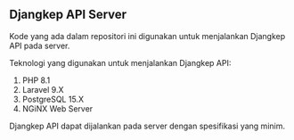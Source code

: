 ## Djangkep API Server

Kode yang ada dalam repositori ini digunakan untuk menjalankan Djangkep API pada server.

Teknologi yang digunakan untuk menjalankan Djangkep API:

 1. PHP 8.1
 2. Laravel 9.X
 3. PostgreSQL 15.X
 4. NGiNX Web Server

Djangkep API dapat dijalankan pada server dengan spesifikasi yang minim.
